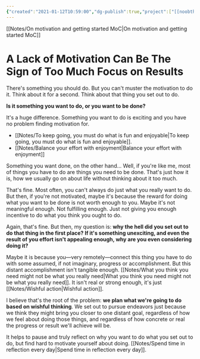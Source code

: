 ```yaml
---
{"created":"2021-01-12T10:59:00","dg-publish":true,"project":["[[noobthink.com]]"],"tags":["article"],"permalink":"/notes/a-lack-of-motivation-can-be-the-sign-of-too-much-focus-on-results/","dgPassFrontmatter":true,"updated":"2025-04-18T15:53:17.658+02:00"}
---
```


[[Notes/On motivation and getting started MoC\|On motivation and getting started MoC]]
# A Lack of Motivation Can Be The Sign of Too Much Focus on Results

There's something you should do.
But you can't muster the motivation to do it.
Think about it for a second. Think about that thing you set out to do. 

**Is it something you want to do, or you want to be done?**

It's a huge difference. Something you want to do is exciting and you have no problem finding motivation for. 
- [[Notes/To keep going, you must do what is fun and enjoyable\|To keep going, you must do what is fun and enjoyable]].
- [[Notes/Balance your effort with enjoyment\|Balance your effort with enjoyment]]

Something you want done, on the other hand... Well, if you're like me, most of things you have to do are things you need to be done. That's just how it is, how we usually go on about life without thinking about it too much.

That's fine. Most often, you can't always do just what you really want to do. But then, if you're not motivated, maybe it's because the reward for doing what you want to be done is not worth enough to you. Maybe it's not meaningful enough. Not fulfilling enough. Just not giving you enough incentive to do what you think you ought to do. 

Again, that's fine. But then, my question is: **why the hell did you set out to do that thing in the first place? If it's something unexciting, and even the result of you effort isn't appealing enough, why are you even considering doing it?**

Maybe it is because you—very remotely—connect this thing you have to do with some assumed, if not imaginary, progress or accomplishment. But this distant accomplishment isn't tangible enough. [[Notes/What you think you need might not be what you really need\|What you think you need might not be what you really need]]. It isn't real or strong enough, it's just [[Notes/Wishful action\|Wishful action]].

I believe that's the root of the problem: **we plan what we're going to do based on wishful thinking**. We set out to pursue endeavors just because we think they might bring you closer to one distant goal, regardless of how we feel about doing those things, and regardless of how concrete or real the progress or result we'll achieve will be.

It helps to pause and truly reflect on why you want to do what you set out to do, but find hard to motivate yourself about doing. [[Notes/Spend time in reflection every day\|Spend time in reflection every day]].